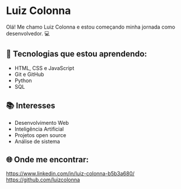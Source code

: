 # Luiz Colonna

Olá! Me chamo Luiz Colonna e estou começando minha jornada como desenvolvedor. 💻

## 🚀 Tecnologias que estou aprendendo:
- HTML, CSS e JavaScript
- Git e GitHub
- Python
- SQL

## 📚 Interesses
- Desenvolvimento Web
- Inteligência Artificial
- Projetos open source
- Análise de sistema

## 🌐 Onde me encontrar:
https://www.linkedin.com/in/luiz-colonna-b5b3a680/
https://github.com/luizcolonna